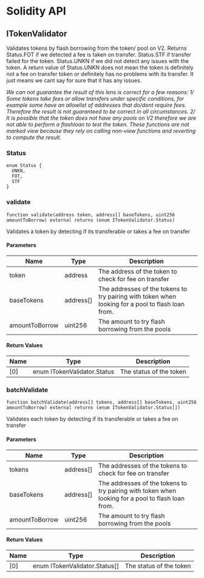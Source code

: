 # Solidity API

## ITokenValidator

Validates tokens by flash borrowing from the token/<base token> pool on V2.
Returns
    Status.FOT if we detected a fee is taken on transfer.
    Status.STF if transfer failed for the token.
    Status.UNKN if we did not detect any issues with the token.
A return value of Status.UNKN does not mean the token is definitely not a fee on transfer token
    or definitely has no problems with its transfer. It just means we cant say for sure that it has any
    issues.

_We can not guarantee the result of this lens is correct for a few reasons:
1/ Some tokens take fees or allow transfers under specific conditions, for example some have an allowlist
   of addresses that do/dont require fees. Therefore the result is not guaranteed to be correct
   in all circumstances.
2/ It is possible that the token does not have any pools on V2 therefore we are not able to perform
   a flashloan to test the token.
These functions are not marked view because they rely on calling non-view functions and reverting
to compute the result._

### Status

```solidity
enum Status {
  UNKN,
  FOT,
  STF
}
```

### validate

```solidity
function validate(address token, address[] baseTokens, uint256 amountToBorrow) external returns (enum ITokenValidator.Status)
```

Validates a token by detecting if its transferable or takes a fee on transfer

#### Parameters

| Name | Type | Description |
| ---- | ---- | ----------- |
| token | address | The address of the token to check for fee on transfer |
| baseTokens | address[] | The addresses of the tokens to try pairing with token when looking for a pool to flash loan from. |
| amountToBorrow | uint256 | The amount to try flash borrowing from the pools |

#### Return Values

| Name | Type | Description |
| ---- | ---- | ----------- |
| [0] | enum ITokenValidator.Status | The status of the token |

### batchValidate

```solidity
function batchValidate(address[] tokens, address[] baseTokens, uint256 amountToBorrow) external returns (enum ITokenValidator.Status[])
```

Validates each token by detecting if its transferable or takes a fee on transfer

#### Parameters

| Name | Type | Description |
| ---- | ---- | ----------- |
| tokens | address[] | The addresses of the tokens to check for fee on transfer |
| baseTokens | address[] | The addresses of the tokens to try pairing with token when looking for a pool to flash loan from. |
| amountToBorrow | uint256 | The amount to try flash borrowing from the pools |

#### Return Values

| Name | Type | Description |
| ---- | ---- | ----------- |
| [0] | enum ITokenValidator.Status[] | The status of the token |

